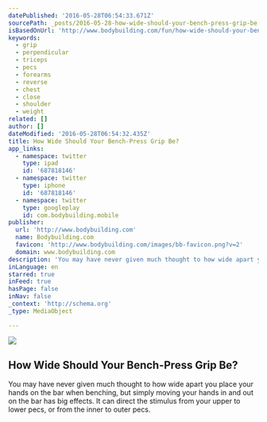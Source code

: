 ```yaml
---
datePublished: '2016-05-28T06:54:33.671Z'
sourcePath: _posts/2016-05-28-how-wide-should-your-bench-press-grip-be.md
isBasedOnUrl: 'http://www.bodybuilding.com/fun/how-wide-should-your-bench-press-grip-be'
keywords:
  - grip
  - perpendicular
  - triceps
  - pecs
  - forearms
  - reverse
  - chest
  - close
  - shoulder
  - weight
related: []
author: []
dateModified: '2016-05-28T06:54:32.435Z'
title: How Wide Should Your Bench-Press Grip Be?
app_links:
  - namespace: twitter
    type: ipad
    id: '687818146'
  - namespace: twitter
    type: iphone
    id: '687818146'
  - namespace: twitter
    type: googleplay
    id: com.bodybuilding.mobile
publisher:
  url: 'http://www.bodybuilding.com'
  name: Bodybuilding.com
  favicon: 'http://www.bodybuilding.com/images/bb-favicon.png?v=2'
  domain: www.bodybuilding.com
description: 'You may have never given much thought to how wide apart you place your hands on the bar when benching, but simply moving your hands in and out on the bar has big effects. It can direct the stimulus from your upper to lower pecs, or from the inner to outer pecs.'
inLanguage: en
starred: true
inFeed: true
hasPage: false
inNav: false
_context: 'http://schema.org'
_type: MediaObject

---
```

<article style=""><img src="https://the-grid-user-content.s3-us-west-2.amazonaws.com/8810f91e-803c-402a-be1f-5287322834c9.png" /><h1>How Wide Should Your Bench-Press Grip Be?</h1><p>You may have never given much thought to how wide apart you place your hands on the bar when benching, but simply moving your hands in and out on the bar has big effects. It can direct the stimulus from your upper to lower pecs, or from the inner to outer pecs.</p></article>